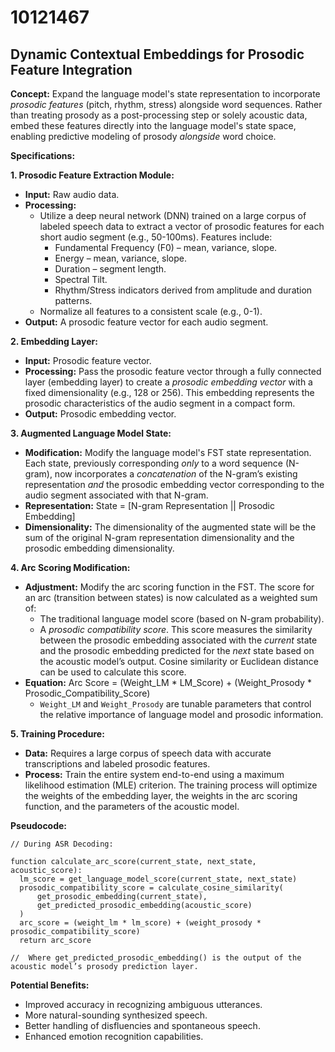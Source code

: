 # 10121467

## Dynamic Contextual Embeddings for Prosodic Feature Integration

**Concept:** Expand the language model's state representation to incorporate *prosodic features* (pitch, rhythm, stress) alongside word sequences.  Rather than treating prosody as a post-processing step or solely acoustic data, embed these features directly into the language model's state space, enabling predictive modeling of prosody *alongside* word choice.

**Specifications:**

**1. Prosodic Feature Extraction Module:**

*   **Input:** Raw audio data.
*   **Processing:**
    *   Utilize a deep neural network (DNN) trained on a large corpus of labeled speech data to extract a vector of prosodic features for each short audio segment (e.g., 50-100ms).  Features include:
        *   Fundamental Frequency (F0) – mean, variance, slope.
        *   Energy – mean, variance, slope.
        *   Duration – segment length.
        *   Spectral Tilt.
        *   Rhythm/Stress indicators derived from amplitude and duration patterns.
    *   Normalize all features to a consistent scale (e.g., 0-1).
*   **Output:** A prosodic feature vector for each audio segment.

**2. Embedding Layer:**

*   **Input:** Prosodic feature vector.
*   **Processing:** Pass the prosodic feature vector through a fully connected layer (embedding layer) to create a *prosodic embedding vector* with a fixed dimensionality (e.g., 128 or 256).  This embedding represents the prosodic characteristics of the audio segment in a compact form.
*   **Output:** Prosodic embedding vector.

**3. Augmented Language Model State:**

*   **Modification:**  Modify the language model's FST state representation. Each state, previously corresponding *only* to a word sequence (N-gram), now incorporates a *concatenation* of the N-gram’s existing representation *and* the prosodic embedding vector corresponding to the audio segment associated with that N-gram.
*   **Representation:**  State = [N-gram Representation || Prosodic Embedding]
*   **Dimensionality:** The dimensionality of the augmented state will be the sum of the original N-gram representation dimensionality and the prosodic embedding dimensionality.

**4. Arc Scoring Modification:**

*   **Adjustment:** Modify the arc scoring function in the FST.  The score for an arc (transition between states) is now calculated as a weighted sum of:
    *   The traditional language model score (based on N-gram probability).
    *   A *prosodic compatibility score*. This score measures the similarity between the prosodic embedding associated with the *current* state and the prosodic embedding predicted for the *next* state based on the acoustic model’s output.  Cosine similarity or Euclidean distance can be used to calculate this score.
*   **Equation:** Arc Score =  (Weight_LM * LM_Score) + (Weight_Prosody * Prosodic_Compatibility_Score)
    *   `Weight_LM` and `Weight_Prosody` are tunable parameters that control the relative importance of language model and prosodic information.

**5.  Training Procedure:**

*   **Data:**  Requires a large corpus of speech data with accurate transcriptions and labeled prosodic features.
*   **Process:** Train the entire system end-to-end using a maximum likelihood estimation (MLE) criterion.  The training process will optimize the weights of the embedding layer, the weights in the arc scoring function, and the parameters of the acoustic model.

**Pseudocode:**

```
// During ASR Decoding:

function calculate_arc_score(current_state, next_state, acoustic_score):
  lm_score = get_language_model_score(current_state, next_state)
  prosodic_compatibility_score = calculate_cosine_similarity(
      get_prosodic_embedding(current_state),
      get_predicted_prosodic_embedding(acoustic_score)
  )
  arc_score = (weight_lm * lm_score) + (weight_prosody * prosodic_compatibility_score)
  return arc_score

//  Where get_predicted_prosodic_embedding() is the output of the acoustic model’s prosody prediction layer.
```

**Potential Benefits:**

*   Improved accuracy in recognizing ambiguous utterances.
*   More natural-sounding synthesized speech.
*   Better handling of disfluencies and spontaneous speech.
*   Enhanced emotion recognition capabilities.